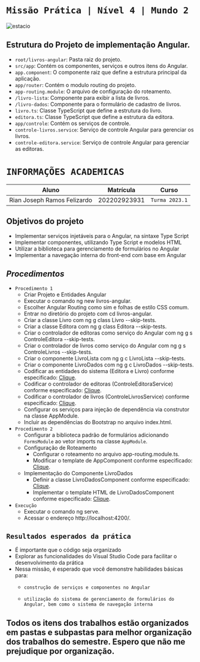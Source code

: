 # `Missão Prática | Nível 4 | Mundo 2`
![estacio](https://github.com/rianjsp/segundo_semestre_estacio_trabalhos/assets/116752833/00297e7b-cfcb-4065-82c3-40eb15cbcbcd)

## Estrutura do Projeto de implementação Angular.  
- `root/livros-angular`: Pasta raiz do projeto.
- `src/app`: Contém os componentes, serviços e outros itens do Angular.
- `app.component`: O componente raiz que define a estrutura principal da aplicação.
- `app/router`: Contém o modulo routing do projeto.
- `app-routing.module`: O arquivo de configuração do roteamento.
- `/livro-lista`: Componente para exibir a lista de livros.
- `/livro-dados`: Componente para o formulário de cadastro de livros.
- `livro.ts`: Classe TypeScript que define a estrutura do livro.
- `editora.ts`: Classe TypeScript que define a estrutura da editora.
- `app/controle`: Contém os serviços de controle.
- `controle-livros.service`: Serviço de controle Angular para gerenciar os livros.
- `controle-editora.service`: Serviço de controle Angular para gerenciar as editoras.


#                            `INFORMAÇÕES ACADEMICAS`
|            Aluno            |     Matrícula    |          Curso            |
|-----------------------------|------------------|---------------------------|
| Rian Joseph Ramos Felizardo | 202202923931     |       `Turma 2023.1`      |



## Objetivos do projeto
- Implementar serviços injetáveis para o Angular, na sintaxe Type Script
- Implementar componentes, utilizando Type Script e modelos HTML
- Utilizar a biblioteca para gerenciamento de formulários no Angular
- Implementar a navegação interna do front-end com base em Angular



## *Procedimentos*
- `Procedimento 1`
  - Criar Projeto e Entidades Angular
  - Executar o comando ng new livros-angular.
  - Escolher Angular Routing como sim e folhas de estilo CSS comum.
  - Entrar no diretório do projeto com cd livros-angular.
  - Criar a classe Livro com ng g class Livro --skip-tests.
  - Criar a classe Editora com ng g class Editora --skip-tests.
  - Criar o controlador de editoras como serviço do Angular com ng g s ControleEditora --skip-tests.
  - Criar o controlador de livros como serviço do Angular com ng g s ControleLivros --skip-tests.
  - Criar o componente LivroLista com ng g c LivroLista --skip-tests.
  - Criar o componente LivroDados com ng g c LivroDados --skip-tests.
  - Codificar as entidades do sistema (Editora e Livro) conforme especificado: [Clique](https://sway.cloud.microsoft/s/FsURgWIC7pni5Tll/embed).
  - Codificar o controlador de editoras (ControleEditoraService) conforme especificado: [Clique](https://sway.cloud.microsoft/s/FsURgWIC7pni5Tll/embed).
  - Codificar o controlador de livros (ControleLivrosService) conforme especificado: [Clique](https://sway.cloud.microsoft/s/FsURgWIC7pni5Tll/embed).
  - Configurar os serviços para injeção de dependência via construtor na classe AppModule.
  - Incluir as dependências do Bootstrap no arquivo index.html.
- `Procedimento 2`
  - Configurar a biblioteca padrão de formulários adicionando `FormsModule` ao vetor imports na classe `AppModule`.
  - Configuração de Roteamento
      - Configurar o roteamento no arquivo app-routing.module.ts.
      - Modificar o template de AppComponent conforme especificado: [Clique](https://sway.cloud.microsoft/s/FsURgWIC7pni5Tll/embed).
  - Implementação do Componente LivroDados
      - Definir a classe LivroDadosComponent conforme especificado: [Clique](https://sway.cloud.microsoft/s/FsURgWIC7pni5Tll/embed).
      - Implementar o template HTML de LivroDadosComponent conforme especificado: [Clique](https://sway.cloud.microsoft/s/FsURgWIC7pni5Tll/embed).
- `Execução`
  - Executar o comando ng serve.
  - Acessar o endereço http://localhost:4200/.
 
## `Resultados esperados da prática`

- É importante que o código seja organizado
- Explorar as funcionalidades do Visual Studio Code para facilitar o desenvolvimento da prática
- Nessa missão, é esperado que você demonstre habilidades básicas para:
    - `construção de serviços e componentes no Angular`

    - `utilização do sistema de gerenciamento de formulários do Angular, bem como o sistema de navegação interna`

## Todos os itens dos trabalhos estão organizados em pastas e subpastas para melhor organização dos trabalhos do semestre. Espero que não me prejudique por organização.
